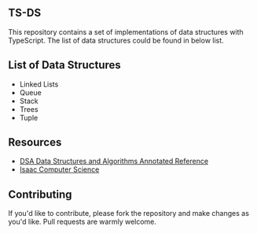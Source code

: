 ## TS-DS

This repository contains a set of implementations of data structures with TypeScript. The list of data structures could be found in below list.

## List of Data Structures

- Linked Lists
- Queue
- Stack
- Trees
- Tuple

## Resources

- [DSA Data Structures and Algorithms Annotated Reference](https://www.academia.edu/30843807/DSA_Data_Structures_and_Algorithms_Annotated_Reference_with_Examples)
- [Isaac Computer Science](https://isaaccomputerscience.org/topics/data_structures?examBoard=all&stage=all)

## Contributing

If you'd like to contribute, please fork the repository and make changes as you'd like. Pull requests are warmly welcome.
